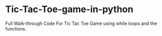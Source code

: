 # Tic-Tac-Toe-game-in-python
Full Walk-through Code For Tic Tac Toe Game using while loops and the functions.
